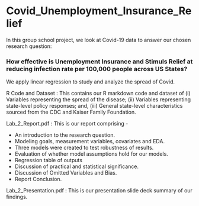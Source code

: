 # Covid_Unemployment_Insurance_Relief

In this group school project, we look at Covid-19 data to answer our chosen research question:

### How effective is Unemployment Insurance and Stimuls Relief at reducing infection rate per 100,000 people across US States?

We apply linear regression to study and analyze the spread of Covid.

R Code and Dataset : This contains our R markdown code and dataset of (i) Variables representing the spread of the disease; (ii) Variables representing state-level policy responses; and, (iii) General state-level characteristics sourced from the CDC and Kaiser Family Foundation.

Lab_2_Report.pdf : This is our report comprising -

* An introduction to the research question.
* Modeling goals, measurement variables, covariates and EDA.
* Three models were created to test robustness of results.
* Evaluation of whether model assumptions hold for our models.
* Regression table of outputs
* Discussion of practical and statistical significance.
* Discussion of Omitted Variables and Bias.
* Report Conclusion.


Lab_2_Presentation.pdf : This is our presentation slide deck summary of our findings.

